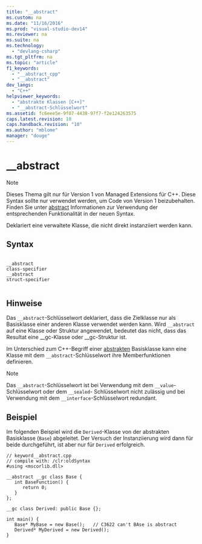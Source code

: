 ```yaml
---
title: "__abstract"
ms.custom: na
ms.date: "11/16/2016"
ms.prod: "visual-studio-dev14"
ms.reviewer: na
ms.suite: na
ms.technology: 
  - "devlang-csharp"
ms.tgt_pltfrm: na
ms.topic: "article"
f1_keywords: 
  - "__abstract_cpp"
  - "__abstract"
dev_langs: 
  - "C++"
helpviewer_keywords: 
  - "abstrakte Klassen [C++]"
  - "__abstract-Schlüsselwort"
ms.assetid: fc6eee5e-9f07-4438-97f7-f2e124263575
caps.latest.revision: 10
caps.handback.revision: "10"
ms.author: "mblome"
manager: "douge"
---
```

# __abstract
> [!NOTE]
>  Dieses Thema gilt nur für Version 1 von Managed Extensions für C\+\+. Diese Syntax sollte nur verwendet werden, um Code von Version 1 beizubehalten. Finden Sie unter [abstract](../windows/abstract-cpp-component-extensions.md) Informationen zur Verwendung der entsprechenden Funktionalität in der neuen Syntax.  
  
 Deklariert eine verwaltete Klasse, die nicht direkt instanziiert werden kann.  
  
## Syntax  
  
```  
  
__abstract   
class-specifier  
__abstract   
struct-specifier  
  
```  
  
## Hinweise  
 Das `__abstract`\-Schlüsselwort deklariert, dass die Zielklasse nur als Basisklasse einer anderen Klasse verwendet werden kann. Wird `__abstract` auf eine Klasse oder Struktur angewendet, bedeutet das nicht, dass das Resultat eine \_\_gc\-Klasse oder \_\_gc\-Struktur ist.  
  
 Im Unterschied zum C\+\+\-Begriff einer [abstrakten](../cpp/abstract-classes-cpp.md) Basisklasse kann eine Klasse mit dem `__abstract`\-Schlüsselwort ihre Memberfunktionen definieren.  
  
> [!NOTE]
>  Das `__abstract`\-Schlüsselwort ist bei Verwendung mit dem `__value`\-Schlüsselwort oder dem `__sealed`\- Schlüsselwort nicht zulässig und bei Verwendung mit dem `__interface`\-Schlüsselwort redundant.  
  
## Beispiel  
 Im folgenden Beispiel wird die `Derived`\-Klasse von der abstrakten Basisklasse \(`Base`\) abgeleitet. Der Versuch der Instanziierung wird dann für beide durchgeführt, ist aber nur für `Derived` erfolgreich.  
  
```  
// keyword__abstract.cpp  
// compile with: /clr:oldSyntax  
#using <mscorlib.dll>  
  
__abstract __gc class Base {  
   int BaseFunction() {  
      return 0;  
   }  
};  
  
__gc class Derived: public Base {};  
  
int main() {  
   Base* MyBase = new Base();   // C3622 can't BAse is abstract  
   Derived* MyDerived = new Derived();  
}  
```